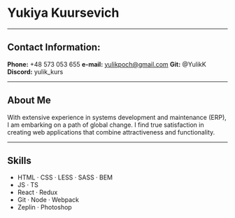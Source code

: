 # Yukiya Kuursevich

---

## Contact Information:

**Phone:** +48 573 053 655
**e-mail:** yulikpoch@gmail.com
**Git:** @YulikK
**Discord:** yulik_kurs

---

## About Me

With extensive experience in systems development and maintenance (ERP), I am embarking on a path of global change. I find true satisfaction in creating web applications that combine attractiveness and functionality.

---

## Skills

- HTML · CSS · LESS · SASS · BEM
- JS · TS
- React · Redux
- Git · Node · Webpack
- Zeplin · Photoshop

